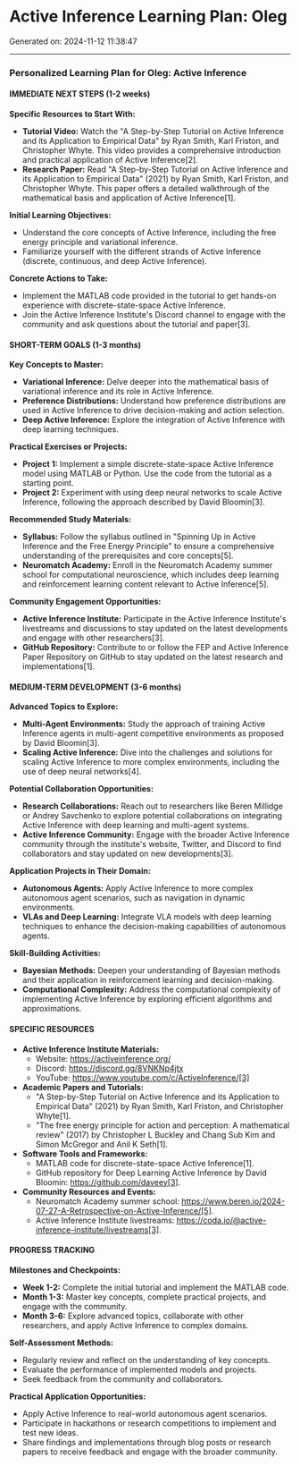 # Active Inference Learning Plan: Oleg

Generated on: 2024-11-12 11:38:47

---

### Personalized Learning Plan for Oleg: Active Inference

#### IMMEDIATE NEXT STEPS (1-2 weeks)

**Specific Resources to Start With:**
- **Tutorial Video:** Watch the "A Step-by-Step Tutorial on Active Inference and its Application to Empirical Data" by Ryan Smith, Karl Friston, and Christopher Whyte. This video provides a comprehensive introduction and practical application of Active Inference[2].
- **Research Paper:** Read "A Step-by-Step Tutorial on Active Inference and its Application to Empirical Data" (2021) by Ryan Smith, Karl Friston, and Christopher Whyte. This paper offers a detailed walkthrough of the mathematical basis and application of Active Inference[1].

**Initial Learning Objectives:**
- Understand the core concepts of Active Inference, including the free energy principle and variational inference.
- Familiarize yourself with the different strands of Active Inference (discrete, continuous, and deep Active Inference).

**Concrete Actions to Take:**
- Implement the MATLAB code provided in the tutorial to get hands-on experience with discrete-state-space Active Inference.
- Join the Active Inference Institute's Discord channel to engage with the community and ask questions about the tutorial and paper[3].

#### SHORT-TERM GOALS (1-3 months)

**Key Concepts to Master:**
- **Variational Inference:** Delve deeper into the mathematical basis of variational inference and its role in Active Inference.
- **Preference Distributions:** Understand how preference distributions are used in Active Inference to drive decision-making and action selection.
- **Deep Active Inference:** Explore the integration of Active Inference with deep learning techniques.

**Practical Exercises or Projects:**
- **Project 1:** Implement a simple discrete-state-space Active Inference model using MATLAB or Python. Use the code from the tutorial as a starting point.
- **Project 2:** Experiment with using deep neural networks to scale Active Inference, following the approach described by David Bloomin[3].

**Recommended Study Materials:**
- **Syllabus:** Follow the syllabus outlined in "Spinning Up in Active Inference and the Free Energy Principle" to ensure a comprehensive understanding of the prerequisites and core concepts[5].
- **Neuromatch Academy:** Enroll in the Neuromatch Academy summer school for computational neuroscience, which includes deep learning and reinforcement learning content relevant to Active Inference[5].

**Community Engagement Opportunities:**
- **Active Inference Institute:** Participate in the Active Inference Institute's livestreams and discussions to stay updated on the latest developments and engage with other researchers[3].
- **GitHub Repository:** Contribute to or follow the FEP and Active Inference Paper Repository on GitHub to stay updated on the latest research and implementations[1].

#### MEDIUM-TERM DEVELOPMENT (3-6 months)

**Advanced Topics to Explore:**
- **Multi-Agent Environments:** Study the approach of training Active Inference agents in multi-agent competitive environments as proposed by David Bloomin[3].
- **Scaling Active Inference:** Dive into the challenges and solutions for scaling Active Inference to more complex environments, including the use of deep neural networks[4].

**Potential Collaboration Opportunities:**
- **Research Collaborations:** Reach out to researchers like Beren Millidge or Andrey Savchenko to explore potential collaborations on integrating Active Inference with deep learning and multi-agent systems.
- **Active Inference Community:** Engage with the broader Active Inference community through the institute's website, Twitter, and Discord to find collaborators and stay updated on new developments[3].

**Application Projects in Their Domain:**
- **Autonomous Agents:** Apply Active Inference to more complex autonomous agent scenarios, such as navigation in dynamic environments.
- **VLAs and Deep Learning:** Integrate VLA models with deep learning techniques to enhance the decision-making capabilities of autonomous agents.

**Skill-Building Activities:**
- **Bayesian Methods:** Deepen your understanding of Bayesian methods and their application in reinforcement learning and decision-making.
- **Computational Complexity:** Address the computational complexity of implementing Active Inference by exploring efficient algorithms and approximations.

#### SPECIFIC RESOURCES

- **Active Inference Institute Materials:**
  - Website: https://activeinference.org/
  - Discord: https://discord.gg/8VNKNp4jtx
  - YouTube: https://www.youtube.com/c/ActiveInference/[3]
- **Academic Papers and Tutorials:**
  - "A Step-by-Step Tutorial on Active Inference and its Application to Empirical Data" (2021) by Ryan Smith, Karl Friston, and Christopher Whyte[1].
  - "The free energy principle for action and perception: A mathematical review" (2017) by Christopher L Buckley and Chang Sub Kim and Simon McGregor and Anil K Seth[1].
- **Software Tools and Frameworks:**
  - MATLAB code for discrete-state-space Active Inference[1].
  - GitHub repository for Deep Learning Active Inference by David Bloomin: https://github.com/daveey[3].
- **Community Resources and Events:**
  - Neuromatch Academy summer school: https://www.beren.io/2024-07-27-A-Retrospective-on-Active-Inference/[5].
  - Active Inference Institute livestreams: https://coda.io/@active-inference-institute/livestreams[3].

#### PROGRESS TRACKING

**Milestones and Checkpoints:**
- **Week 1-2:** Complete the initial tutorial and implement the MATLAB code.
- **Month 1-3:** Master key concepts, complete practical projects, and engage with the community.
- **Month 3-6:** Explore advanced topics, collaborate with other researchers, and apply Active Inference to complex domains.

**Self-Assessment Methods:**
- Regularly review and reflect on the understanding of key concepts.
- Evaluate the performance of implemented models and projects.
- Seek feedback from the community and collaborators.

**Practical Application Opportunities:**
- Apply Active Inference to real-world autonomous agent scenarios.
- Participate in hackathons or research competitions to implement and test new ideas.
- Share findings and implementations through blog posts or research papers to receive feedback and engage with the broader community.